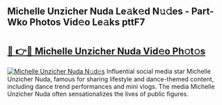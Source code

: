 ## Michelle Unzicher Nuda Le𝚊k𝚎d N𝚞𝚍es - Part-Wko Photos Vid𝚎o Le𝚊ks pttF7

# <h2><a href="http://fbdjhvs.evod.top/?m=Michelle+Unzicher+Nuda">🔗 👉🔴 Michelle Unzicher Nuda Vid𝚎o Ph𝚘t𝚘s</a></h2>

[![Michelle Unzicher Nuda N𝚞d𝚎s](https://i.imgur.com/8V9OHl7.gif)](http://fbdjhvs.evod.top/?m=Michelle+Unzicher+Nuda)
Influential social media star Michelle Unzicher Nuda, famous for sharing lifestyle and dance-themed content, including dance trend performances and mini vlogs. The media Michelle Unzicher Nuda often sensationalizes the lives of public figures. 
